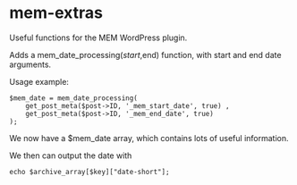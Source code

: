 mem-extras
==========

Useful functions for the MEM WordPress plugin.

Adds a mem_date_processing($start,$end) function, with start and end date arguments.

Usage example:

    $mem_date = mem_date_processing( 
        get_post_meta($post->ID, '_mem_start_date', true) , 
        get_post_meta($post->ID, '_mem_end_date', true)
    );

We now have a $mem_date array, which contains lots of useful information.

We then can output the date with 

    echo $archive_array[$key]["date-short"];